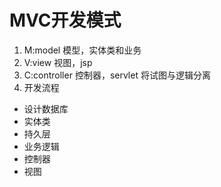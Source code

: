 # MVC开发模式
1. M:model 模型，实体类和业务
2. V:view 视图，jsp
3. C:controller 控制器，servlet  将试图与逻辑分离
4. 开发流程
  - 设计数据库
  - 实体类
  - 持久层
  - 业务逻辑
  - 控制器
  - 视图

